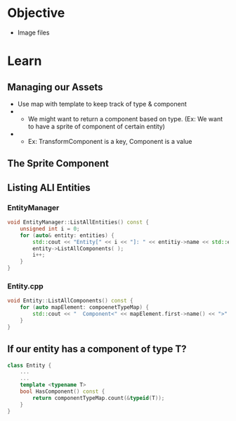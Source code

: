 # Objective
- Image files 


# Learn
## Managing our Assets
- Use map with template to keep track of type & component
- - We might want to return a component based on type. (Ex: We want to have a sprite of component of certain entity)
- - Ex: TransformComponent is a key, Component is a value

## The Sprite Component

## Listing ALl Entities
### EntityManager
```cpp
void EntityManager::ListAllEntities() const {
    unsigned int i = 0;
    for (auto& entity: entities) {
        std::cout << "Entity[" << i << "]: " << entitiy->name << std::endl;
        entity->ListAllComponents( );
        i++;
    }
}

```

### Entity.cpp
```cpp
void Entity::ListAllComponents() const {
    for (auto mapElement: compoenetTypeMap) {
        std::cout << "  Component<" << mapElement.first->name() << ">" << std::endl
    }
}
```


## If our entity has a component of type T?
```cpp
class Entity {
    ...
    ...
    template <typename T>
    bool HasComponent() const {
        return componentTypeMap.count(&typeid(T));
    }
}
```
